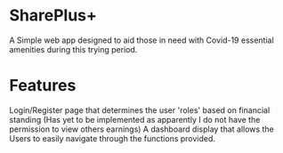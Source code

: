 # SharePlus+

 A Simple web app designed to aid those in need with Covid-19 essential amenities during this trying period.

# Features
Login/Register page that determines the user 'roles' based on financial standing (Has yet to be implemented as apparently I do not have the permission to view others earnings)
A dashboard display that allows the Users to easily navigate through the functions provided.
